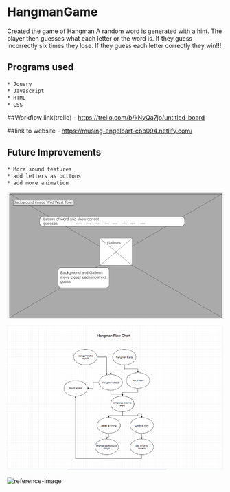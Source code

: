 # HangmanGame

Created the game of Hangman 
A random word is generated with a hint.  The player then guesses what each letter or the word is. If they guess incorrectly six times they lose. If they guess each letter correctly they win!!!.

## Programs used
    * Jquery
    * Javascript
    * HTML
    * CSS

##Workflow link(trello) - https://trello.com/b/kNyQa7jo/untitled-board

##link to website - https://musing-engelbart-cbb094.netlify.com/

## Future Improvements

    * More sound features
    * add letters as buttons
    * add more animation

![wireframe](https://github.com/Imrager/HangmanGame/blob/master/images/Wireframe/hangmanWF.png)

![whiteboard](https://github.com/Imrager/HangmanGame/blob/master/images/Whiteboarding/flowChart.png)

![reference-image](https://www.google.com/url?sa=i&source=images&cd=&cad=rja&uact=8&ved=2ahUKEwib9LOS09LhAhUPd98KHRv1D2QQjRx6BAgBEAU&url=https%3A%2F%2Fwww.appannie.com%2Fen%2Fapps%2Fgoogle-play%2Fapp%2Fcom.virtuesoft.android.hangmanpaid%2F&psig=AOvVaw3G7J-Wf7xeHYzdC1ttPscm&ust=1555436608340032)
